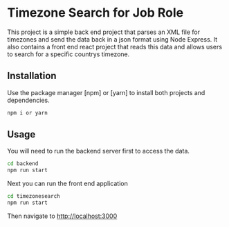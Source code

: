 # Timezone Search for Job Role

This project is a simple back end project that parses an XML file for timezones and send the data back in a json format using Node Express.
It also contains a front end react project that reads this data and allows users to search for a specific countrys timezone.

## Installation

Use the package manager [npm] or [yarn] to install both projects and dependencies.

```bash
npm i or yarn 
```

## Usage
You will need to run the backend server first to access the data.
```bash
cd backend
npm run start
```
Next you can run the front end application
```bash
cd timezonesearch
npm run start
```
Then navigate to [http://localhost:3000]()


